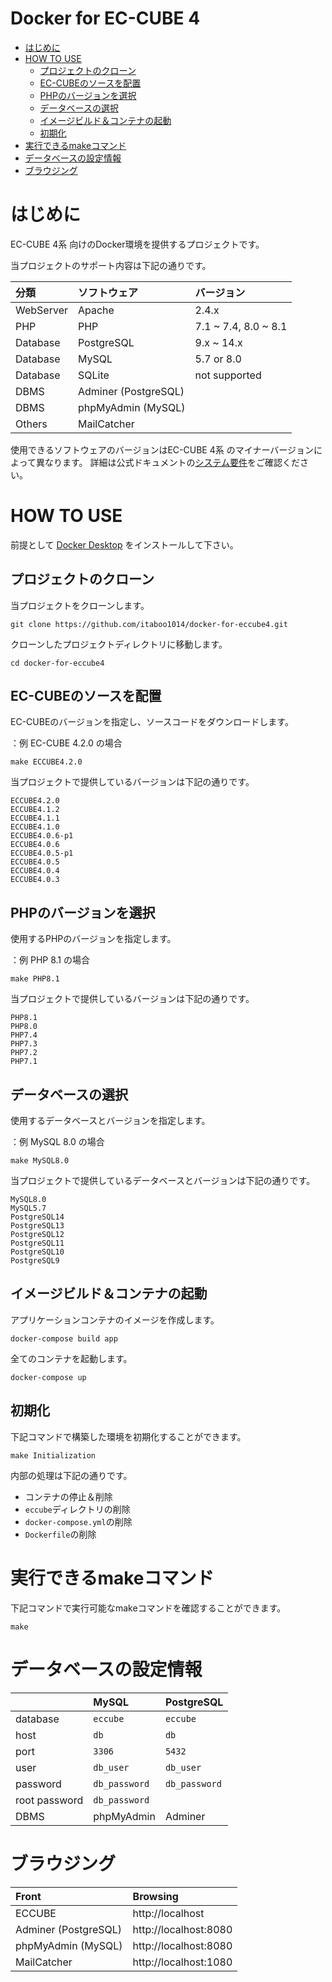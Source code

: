 # Docker for EC-CUBE 4

- [はじめに](#introduction)
- [HOW TO USE](#howtouse)
    - [プロジェクトのクローン](#clone)
    - [EC-CUBEのソースを配置](#source)
    - [PHPのバージョンを選択](#php)
    - [データベースの選択](#db)
    - [イメージビルド＆コンテナの起動](#build)
    - [初期化](#init)
- [実行できるmakeコマンド](#make)
- [データベースの設定情報](#db_info)
- [ブラウジング](#browse)

# はじめに<a id="introduction"></a>

EC-CUBE 4系 向けのDocker環境を提供するプロジェクトです。

当プロジェクトのサポート内容は下記の通りです。

| 分類       | ソフトウェア           | バージョン                |
|:----------|:---------------------|:------------------------|
| WebServer | Apache               | 2.4.x                   |
| PHP       | PHP                  | 7.1 ~ 7.4, 8.0 ~ 8.1    |
| Database  | PostgreSQL           | 9.x ~ 14.x              |
| Database  | MySQL                | 5.7 or 8.0              |
| Database  | SQLite               | not supported           |
| DBMS      | Adminer (PostgreSQL) |                         |
| DBMS      | phpMyAdmin (MySQL)   |                         |
| Others    | MailCatcher          |                         |

使用できるソフトウェアのバージョンはEC-CUBE 4系 のマイナーバージョンによって異なります。
詳細は公式ドキュメントの[システム要件](https://doc4.ec-cube.net/quickstart/requirement)をご確認ください。


# HOW TO USE<a id="howtouse"></a>

前提として [Docker Desktop](https://www.docker.com/products/docker-desktop/) をインストールして下さい。

## プロジェクトのクローン<a id="clone"></a>

当プロジェクトをクローンします。

```
git clone https://github.com/itaboo1014/docker-for-eccube4.git
```

クローンしたプロジェクトディレクトリに移動します。
```
cd docker-for-eccube4
```

## EC-CUBEのソースを配置<a id="source"></a>

EC-CUBEのバージョンを指定し、ソースコードをダウンロードします。

：例 EC-CUBE 4.2.0 の場合
```
make ECCUBE4.2.0
```
当プロジェクトで提供しているバージョンは下記の通りです。
```
ECCUBE4.2.0
ECCUBE4.1.2
ECCUBE4.1.1
ECCUBE4.1.0
ECCUBE4.0.6-p1
ECCUBE4.0.6
ECCUBE4.0.5-p1
ECCUBE4.0.5
ECCUBE4.0.4
ECCUBE4.0.3
```

## PHPのバージョンを選択<a id="php"></a>

使用するPHPのバージョンを指定します。

：例 PHP 8.1 の場合
```
make PHP8.1
```
当プロジェクトで提供しているバージョンは下記の通りです。
```
PHP8.1
PHP8.0
PHP7.4
PHP7.3
PHP7.2
PHP7.1
```

## データベースの選択<a id="db"></a>

使用するデータベースとバージョンを指定します。

：例 MySQL 8.0 の場合
```
make MySQL8.0
```
当プロジェクトで提供しているデータベースとバージョンは下記の通りです。
```
MySQL8.0
MySQL5.7
PostgreSQL14
PostgreSQL13
PostgreSQL12
PostgreSQL11
PostgreSQL10
PostgreSQL9
```

## イメージビルド＆コンテナの起動<a id="build"></a>
アプリケーションコンテナのイメージを作成します。
```
docker-compose build app
```
全てのコンテナを起動します。
```
docker-compose up
```

## 初期化<a id="init"></a>

下記コマンドで構築した環境を初期化することができます。
```
make Initialization
```
内部の処理は下記の通りです。
- コンテナの停止＆削除
- `eccube`ディレクトリの削除
- `docker-compose.yml`の削除
- `Dockerfile`の削除

# 実行できるmakeコマンド<a id="make"></a>

下記コマンドで実行可能なmakeコマンドを確認することができます。
```
make
```

# データベースの設定情報<a id="db_info"></a>

|               | MySQL         | PostgreSQL    |
|:--------------|:--------------|:--------------|
| database      | `eccube`      | `eccube`      |
| host          | `db`          | `db`          |
| port          | `3306`        | `5432`        |
| user          | `db_user`     | `db_user`     |
| password      | `db_password` | `db_password` |
| root password | `db_password` |               |
| DBMS          | phpMyAdmin    | Adminer       |

# ブラウジング<a id="browse"></a>

| Front                   | Browsing              |
|:------------------------|:----------------------|
| ECCUBE                  | http://localhost      |
| Adminer (PostgreSQL)    | http://localhost:8080 |
| phpMyAdmin (MySQL)      | http://localhost:8080 |
| MailCatcher             | http://localhost:1080 |